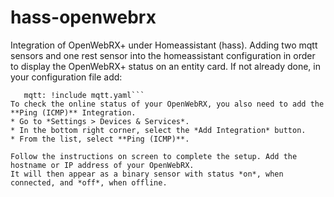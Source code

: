 # hass-openwebrx
Integration of OpenWebRX+ under Homeassistant (hass).
Adding two mqtt sensors and one rest sensor into the homeassistant configuration in order to display the OpenWebRX+ status on an entity card.
If not already done, in your configuration file add:
```rest: !include rest.yaml
   mqtt: !include mqtt.yaml```
To check the online status of your OpenWebRX, you also need to add the **Ping (ICMP)** Integration. 
* Go to *Settings > Devices & Services*. 
* In the bottom right corner, select the *Add Integration* button.
* From the list, select **Ping (ICMP)**.

Follow the instructions on screen to complete the setup. Add the hostname or IP address of your OpenWebRX. 
It will then appear as a binary sensor with status *on*, when connected, and *off*, when offline.

